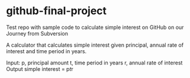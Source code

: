 # github-final-project
 Test repo with sample code to calculate simple interest on GitHub on our Journey from Subversion

A calculator that calculates simple interest given principal, annual rate of interest and time period in years.

Input:
   p, principal amount
   t, time period in years
   r, annual rate of interest
Output
   simple interest = p*t*r
